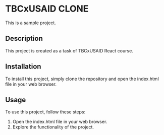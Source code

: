 # TBCxUSAID CLONE

This is a sample project.

## Description

This project is created as a task of TBCxUSAID React course.

## Installation

To install this project, simply clone the repository and open the index.html file in your web browser.

## Usage

To use this project, follow these steps:

1. Open the index.html file in your web browser.
2. Explore the functionality of the project.
